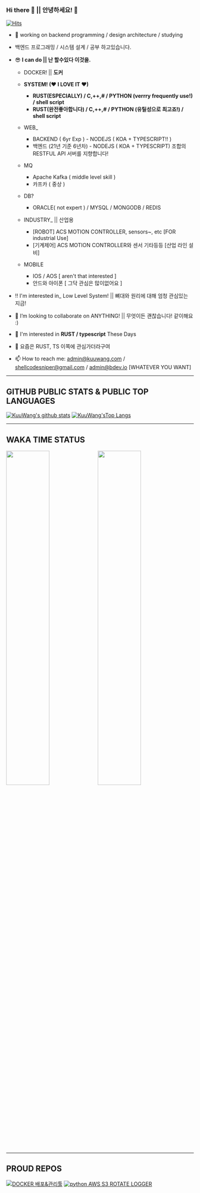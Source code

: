 ### Hi there 👋 || 안녕하세요! 👋
[![Hits](https://hits.seeyoufarm.com/api/count/incr/badge.svg?url=https%3A%2F%2Fgithub.com%2Fshellcodesniper%2F&count_bg=%2379C83D&title_bg=%23555555&icon=hashnode.svg&icon_color=%23E7E7E7&title=HIT%21&edge_flat=false)](https://hits.seeyoufarm.com)
- 🔭 working on backend programming / design architecture / studying
- 백엔드 프로그래밍 / 시스템 설계 / 공부 하고있습니다.


- 😎 **I can do || 난 할수있다 이것을.**
  - DOCKER! || **도커**
  - **SYSTEM! (♥ I LOVE IT ♥)**
    - **RUST(ESPECIALLY) / C,++,# / PYTHON (verrry frequently use!) / shell script**
    - **RUST(완전좋아합니다) / C,++,# / PYTHON (유틸성으로 최고죠!) / shell script**
  
  - WEB_
    - BACKEND ( 6yr Exp ) - NODEJS ( KOA + TYPESCRIPT!! )
    - 백엔드 (21년 기준 6년차) - NODEJS ( KOA + TYPESCRIPT) 조합의 RESTFUL API 서버를 지향합니다!

  - MQ
    - Apache Kafka ( middle level skill )
    - 카프카 ( 중상 )
  - DB?
    - ORACLE( not expert ) / MYSQL / MONGODB / REDIS
  
  - INDUSTRY_ || 산업용
    - [ROBOT] ACS MOTION CONTROLLER, sensors~, etc [FOR industrial Use]
    - [기계제어] ACS MOTION CONTROLLER와 센서 기타등등 [산업 라인 설비]
  - MOBILE
    - IOS / AOS [ aren't that interested ]
    - 안드와 아이폰 [ 그닥 관심은 많이없어요 ]

- ‼ I'm interested in_ Low Level System! || 뼈대와 원리에 대해 엄청 관심있는 지금!

- 👯 I’m looking to collaborate on ANYTHING! || 무엇이든 괜찮습니다! 같이해요 :)

- 💬 I'm interested in **RUST / typescript** These Days
- 💬 요즘은 RUST, TS 이쪽에 관심가더라구여

- 📫 How to reach me: admin@kuuwang.com / shellcodesniper@gmail.com / admin@bdev.io [WHATEVER YOU WANT]

<!--
- 🤔 I’m looking for help with ...
- 💬 Ask me about ...

- 😄 Pronouns: ...
- ⚡ Fun fact: ...
-->
---
## GITHUB PUBLIC STATS & PUBLIC TOP LANGUAGES

[![KuuWang's github stats](https://github-readme-stats.vercel.app/api?username=shellcodesniper&locale=kr&show_icons=true&theme=dracula&include_all_commits=true&custom_title=Kuuwang의%20Public%20Repo%20통계)](https://github.com/shellcodesniper)
[![KuuWang'sTop Langs](https://github-readme-stats.vercel.app/api/top-langs/?username=shellcodesniper&theme=dracula&hide=html,css&layout=compact&langs_count=7&custom_title=Public%20Repo%20Most%20Used%20Lang)](https://github.com/shellcodesniper)

---
## WAKA TIME STATUS

<p float="left">
<img src="https://wakatime.com/share/@KuuWangE/f6ea09a8-9b0c-41ba-b6a4-1fcf8798cc26.svg" width="48%">
<img src="https://wakatime.com/share/@KuuWangE/468f48c1-1aa1-49ba-8f8b-dddf8feb3b3b.svg" width="48%">
</p>

---

## PROUD REPOS
[![DOCKER 배포&관리툴](https://github-readme-stats.vercel.app/api/pin/?username=shellcodesniper&repo=Docker_HealthChecker&theme=dracula&show_owner=true)](https://github.com/shellcodesniper)
[![python AWS S3 ROTATE LOGGER](https://github-readme-stats.vercel.app/api/pin/?username=shellcodesniper&repo=aws_logging_handlers&theme=dracula&show_owner=true)](https://github.com/shellcodesniper)
